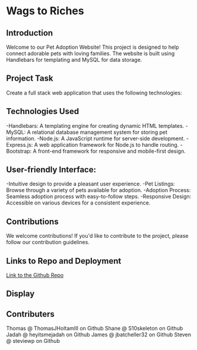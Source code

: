 # Wags to Riches
## Introduction
Welcome to our Pet Adoption Website! This project is designed to help connect adorable pets with loving families. The website is built using Handlebars for templating and MySQL for data storage.
## Project Task
Create a full stack web application that uses the following technologies:
## Technologies Used
-Handlebars: A templating engine for creating dynamic HTML templates.
-MySQL: A relational database management system for storing pet information.
-Node.js: A JavaScript runtime for server-side development.
-Express.js: A web application framework for Node.js to handle routing.
-Bootstrap: A front-end framework for responsive and mobile-first design.
## User-friendly Interface:
-Intuitive design to provide a pleasant user experience.
-Pet Listings: Browse through a variety of pets available for adoption.
-Adoption Process: Seamless adoption process with easy-to-follow steps.
-Responsive Design: Accessible on various devices for a consistent experience.
## Contributions
We welcome contributions! If you'd like to contribute to the project, please follow our contribution guidelines.
## Links to Repo and Deployment
[Link to the Github Repo](https://github.com/S10skeleton/Wags-to-Riches)

## Display

## Contributers
Thomas @ ThomasJHoltamIII on Github
Shane @ S10skeleton on Github
Jadah @ heyitsmejadah on Github
James @ jbatcheller32 on Github
Steven @ steviewp on Github
